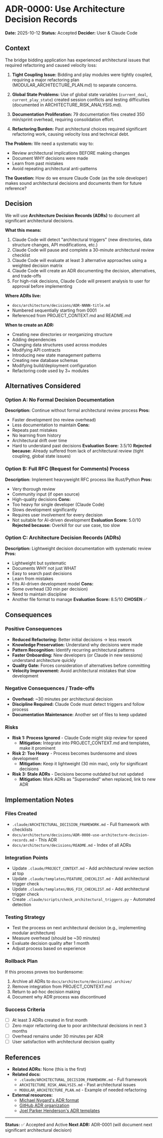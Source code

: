# ADR-0000: Use Architecture Decision Records

**Date:** 2025-10-12
**Status:** Accepted
**Decider:** User & Claude Code

## Context

The bridge bidding application has experienced architectural issues that required refactoring and caused velocity loss:

1. **Tight Coupling Issue:** Bidding and play modules were tightly coupled, requiring a major refactoring plan (MODULAR_ARCHITECTURE_PLAN.md) to separate concerns.

2. **Global State Problems:** Use of global state variables (`current_deal`, `current_play_state`) created session conflicts and testing difficulties (documented in ARCHITECTURE_RISK_ANALYSIS.md).

3. **Documentation Proliferation:** 79 documentation files created 350 min/sprint overhead, requiring consolidation effort.

4. **Refactoring Burden:** Past architectural choices required significant refactoring work, causing velocity loss and technical debt.

**The Problem:** We need a systematic way to:
- Review architectural implications BEFORE making changes
- Document WHY decisions were made
- Learn from past mistakes
- Avoid repeating architectural anti-patterns

**The Question:** How do we ensure Claude Code (as the sole developer) makes sound architectural decisions and documents them for future reference?

## Decision

We will use **Architecture Decision Records (ADRs)** to document all significant architectural decisions.

**What this means:**
1. Claude Code will detect "architectural triggers" (new directories, data structure changes, API modifications, etc.)
2. Claude Code will pause and complete a 30-minute architectural review checklist
3. Claude Code will evaluate at least 3 alternative approaches using a weighted decision matrix
4. Claude Code will create an ADR documenting the decision, alternatives, and trade-offs
5. For high-risk decisions, Claude Code will present analysis to user for approval before implementing

**Where ADRs live:**
- `docs/architecture/decisions/ADR-NNNN-title.md`
- Numbered sequentially starting from 0001
- Referenced from PROJECT_CONTEXT.md and README.md

**When to create an ADR:**
- Creating new directories or reorganizing structure
- Adding dependencies
- Changing data structures used across modules
- Modifying API contracts
- Introducing new state management patterns
- Creating new database schemas
- Modifying build/deployment configuration
- Refactoring code used by 3+ modules

## Alternatives Considered

### Option A: No Formal Decision Documentation
**Description:** Continue without formal architectural review process
**Pros:**
- Faster development (no review overhead)
- Less documentation to maintain
**Cons:**
- Repeats past mistakes
- No learning from history
- Architectural drift over time
- Hard to understand past decisions
**Evaluation Score:** 3.5/10
**Rejected because:** Already suffered from lack of architectural review (tight coupling, global state issues)

### Option B: Full RFC (Request for Comments) Process
**Description:** Implement heavyweight RFC process like Rust/Python
**Pros:**
- Very thorough review
- Community input (if open source)
- High-quality decisions
**Cons:**
- Too heavy for single developer (Claude Code)
- Slows development significantly
- Requires user involvement for every decision
- Not suitable for AI-driven development
**Evaluation Score:** 5.0/10
**Rejected because:** Overkill for our use case, too slow

### Option C: Architecture Decision Records (ADRs)
**Description:** Lightweight decision documentation with systematic review
**Pros:**
- Lightweight but systematic
- Documents WHY not just WHAT
- Easy to search past decisions
- Learn from mistakes
- Fits AI-driven development model
**Cons:**
- Some overhead (30 min per decision)
- Need to maintain discipline
- Another file format to manage
**Evaluation Score:** 8.5/10
**CHOSEN** ✅

## Consequences

### Positive Consequences
- **Reduced Refactoring:** Better initial decisions → less rework
- **Knowledge Preservation:** Understand why decisions were made
- **Pattern Recognition:** Identify recurring architectural patterns
- **Faster Onboarding:** New developers (or Claude in new sessions) understand architecture quickly
- **Quality Gate:** Forces consideration of alternatives before committing
- **Velocity Improvement:** Avoid architectural mistakes that slow development

### Negative Consequences / Trade-offs
- **Overhead:** ~30 minutes per architectural decision
- **Discipline Required:** Claude Code must detect triggers and follow process
- **Documentation Maintenance:** Another set of files to keep updated

### Risks
- **Risk 1: Process Ignored** - Claude Code might skip review for speed
  - **Mitigation:** Integrate into PROJECT_CONTEXT.md and templates, make it prominent
- **Risk 2: Too Heavy** - Process becomes burdensome and slows development
  - **Mitigation:** Keep it lightweight (30 min max), only for significant decisions
- **Risk 3: Stale ADRs** - Decisions become outdated but not updated
  - **Mitigation:** Mark ADRs as "Superseded" when replaced, link to new ADR

## Implementation Notes

### Files Created
- `.claude/ARCHITECTURAL_DECISION_FRAMEWORK.md` - Full framework with checklists
- `docs/architecture/decisions/ADR-0000-use-architecture-decision-records.md` - This ADR
- `docs/architecture/decisions/README.md` - Index of all ADRs

### Integration Points
- Update `.claude/PROJECT_CONTEXT.md` - Add architectural review section at top
- Update `.claude/templates/FEATURE_CHECKLIST.md` - Add architectural trigger check
- Update `.claude/templates/BUG_FIX_CHECKLIST.md` - Add architectural trigger check
- Create `.claude/scripts/check_architectural_triggers.py` - Automated detection

### Testing Strategy
- Test the process on next architectural decision (e.g., implementing modular architecture)
- Measure overhead (should be ~30 minutes)
- Evaluate decision quality after 1 month
- Adjust process based on experience

### Rollback Plan
If this process proves too burdensome:
1. Archive all ADRs to `docs/architecture/decisions/.archive/`
2. Remove integration from PROJECT_CONTEXT.md
3. Return to ad-hoc decision making
4. Document why ADR process was discontinued

### Success Criteria
- [ ] At least 3 ADRs created in first month
- [ ] Zero major refactoring due to poor architectural decisions in next 3 months
- [ ] Overhead remains under 30 minutes per ADR
- [ ] User satisfaction with architectural decision quality

## References

- **Related ADRs:** None (this is the first)
- **Related docs:**
  - `.claude/ARCHITECTURAL_DECISION_FRAMEWORK.md` - Full framework
  - `ARCHITECTURE_RISK_ANALYSIS.md` - Past architectural issues
  - `MODULAR_ARCHITECTURE_PLAN.md` - Example of needed refactoring
- **External resources:**
  - [Michael Nygard's ADR format](https://cognitect.com/blog/2011/11/15/documenting-architecture-decisions)
  - [GitHub ADR organization](https://adr.github.io/)
  - [Joel Parker Henderson's ADR templates](https://github.com/joelparkerhenderson/architecture-decision-record)

---

**Status:** ✅ Accepted and Active
**Next ADR:** ADR-0001 (will document next significant architectural decision)
